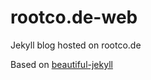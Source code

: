 # rootco.de-web
Jekyll blog hosted on rootco.de

Based on [beautiful-jekyll](http://deanattali.com/beautiful-jekyll)
